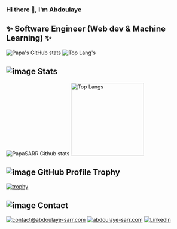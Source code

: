 ### Hi there 👋, I'm Abdoulaye
## ✨ Software Engineer (Web dev & Machine Learning) ✨

![Papa's GitHub stats](https://github-readme-stats.vercel.app/api?username=PapaSARR&show_icons=true&theme=dark&include_all_commits=true)
![Top Lang's](https://github-readme-stats.vercel.app/api/top-langs/?username=PapaSARR&layout=compact&theme=tokyonight)


## ![image](https://user-images.githubusercontent.com/42466185/212550213-eff84530-fb7e-48d9-ba74-82800b226189.png) Stats

<span>
	<img src="https://github-readme-stats.vercel.app/api?username=PapaSARR&show_icons=1&count_private=true&hide_border=1&theme=dark" alt="PapaSARR Github stats">
</span>

<span>
	<img src="https://github-readme-stats.vercel.app/api/top-langs/?username=PapaSARR&show_icons=1&count_private=true&hide_border=1&theme=dark&layout=compact" alt="Top Langs" height="195px">
</span>

## ![image](https://user-images.githubusercontent.com/42466185/212550244-b9c7e6f9-073f-4f0c-8f70-409a7c464260.png) GitHub Profile Trophy

[![trophy](https://github-profile-trophy.vercel.app/?username=PapaSARR&theme=darkhub)](https://github.com/ryo-ma/github-profile-trophy)

## ![image](https://user-images.githubusercontent.com/42466185/212550312-6707f889-9321-427a-a2ca-c7d747f25218.png) Contact

[![contact@abdoulaye-sarr.com](https://img.shields.io/badge/contact@abdoulaye--sarr.com-%231DA1F2.svg?&style=flat-square&logo=mail.ru&logoColor=white)](mailto:contact@abdoulaye-sarr.com) 
[![abdoulaye-sarr.com](https://img.shields.io/badge/abdoulaye--sarr.com-%23337AB7.svg?&style=flat-square&logo=google-chrome&logoColor=white)](https://abdoulaye-sarr.com) 
[![LinkedIn](https://img.shields.io/badge/LinkedIn-%230077B5.svg?&style=flat-square&logo=linkedin&logoColor=white)](https://www.linkedin.com/in/abdoulaye-sarr-187916133/)
